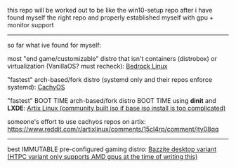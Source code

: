 this repo will be worked out to be like the win10-setup repo after i have found myself the right repo and properly established myself with gpu + monitor support

--------------------------------------------------------------------------------------------------------------------------------------------------------------
so far what ive found for myself:

most "end game/customizable" distro that isn't containers (distrobox) or virtualization (VanillaOS? must recheck): [Bedrock Linux](https://bedrocklinux.org/)

"fastest" arch-based/fork distro (systemd only and their repos enforce systemd): [CachyOS](https://cachyos.org/)

"fastest" BOOT TIME arch-based/fork distro BOOT TIME using **dinit** and **LXDE**: [Artix Linux (community built iso if base iso install is too complicated)](https://artixlinux.org/download.php#official)

someone's effort to use cachyos repos on artix: https://www.reddit.com/r/artixlinux/comments/15cl4rp/comment/jty08qq

--------------------------------------------------------------------------------------------------------------------------------------------------------------

best IMMUTABLE pre-configured gaming distro: [Bazzite desktop variant (HTPC variant only supports AMD gpus at the time of writing this)](https://github.com/ublue-os/bazzite/#desktop)
